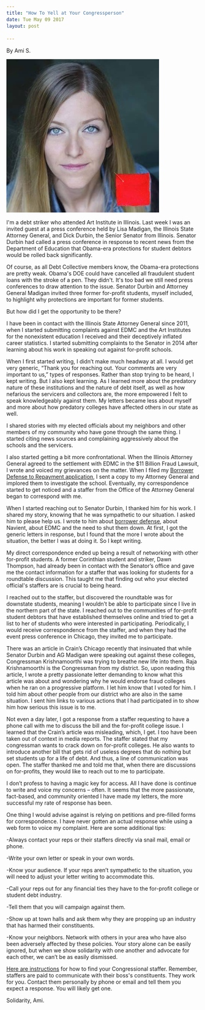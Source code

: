 ```yaml
---
title: "How To Yell at Your Congressperson"
date: Tue May 09 2017
layout: post

---
```


By Ami S. 

![alt](/assets/images/2017/05/AMI_S.jpg)

I'm a debt striker who attended Art Institute in Illinois. Last week I was an invited guest at a press conference held by Lisa Madigan, the Illinois State Attorney General, and Dick Durbin, the Senior Senator from Illinois. Senator Durbin had called a press conference in response to recent news from the Department of Education that Obama-era protections for student debtors would be rolled back significantly. 

Of course, as all Debt Collective members know, the Obama-era protections are pretty weak. Obama's DOE could have cancelled all fraudulent student loans with the stroke of a pen. They didn't. It's too bad we still need press conferences to draw attention to the issue. Senator Durbin and Attorney General Madigan invited three former for-profit students, myself included, to highlight why protections are important for former students. 

But how did I get the opportunity to be there? 

I have been in contact with the Illinois State Attorney General since 2011, when I started submitting complaints against EDMC and the Art Institutes for the nonexistent education I received and their deceptively inflated career statistics. I started submitting complaints to the Senator in 2014 after learning about his work in speaking out against for-profit schools. 

When I first started writing, I didn’t make much headway at all. I would get very generic, “Thank you for reaching out. Your comments are very important to us,” types of responses. Rather than stop trying to be heard, I kept writing. But I also kept learning. As I learned more about the predatory nature of these institutions and the nature of debt itself, as well as how nefarious the servicers and collectors are, the more empowered I felt to speak knowledgeably against them. My letters became less about myself and more about how predatory colleges have affected others in our state as well. 

I shared stories with my elected officials about my neighbors and other members of my community who have gone through the same thing. I started citing news sources and complaining aggressively about the schools and the servicers.

I also started getting a bit more confrontational. When the Illinois Attorney General agreed to the settlement with EDMC in the $11 Billion Fraud Lawsuit, I wrote and voiced my grievances on the matter. When I filed my [Borrower Defense to Repayment application](http://studentaid.ed.gov/sa/repay-loans/forgiveness-cancellation/borrower-defense), I sent a copy to my Attorney General and implored them to investigate the school. Eventually, my correspondence started to get noticed and a staffer from the Office of the Attorney General began to correspond with me. 

When I started reaching out to Senator Durbin, I thanked him for his work. I shared my story, knowing that he was sympathetic to our situation. I asked him to please help us. I wrote to him about [borrower defense](http://https://studentaid.ed.gov/sa/repay-loans/forgiveness-cancellation/borrower-defense), about Navient, about EDMC and the need to shut them down. At first, I got the generic letters in response, but I found that the more I wrote about the situation, the better I was at doing it. So I kept writing. 

My direct correspondence ended up being a result of networking with other for-profit students. A former Corinthian student and striker, Dawn Thompson, had already been in contact with the Senator’s office and gave me the contact information for a staffer that was looking for students for a roundtable discussion. This taught me that finding out who your elected official's staffers are is crucial to being heard. 

I reached out to the staffer, but discovered the roundtable was for downstate students, meaning I wouldn’t be able to participate since I live in the northern part of the state. I reached out to the communities of for-profit student debtors that have established themselves online and tried to get a list to her of students who were interested in participating. Periodically, I would receive correspondence from the staffer, and when they had the event press conference in Chicago, they invited me to participate.

There was an article in Crain’s Chicago recently that insinuated that while Senator Durbin and AG Madigan were speaking out against these colleges, Congressman Krishnamoorthi was trying to breathe new life into them. Raja Krishnamoorthi is the Congressman from my district. So, upon reading this article, I wrote a pretty passionate letter demanding to know what this article was about and wondering why he would endorse fraud colleges when he ran on a progressive platform. I let him know that I voted for him. I told him about other people from our district who are also in the same situation. I sent him links to various actions that I had participated in to show him how serious this issue is to me. 

Not even a day later, I got a response from a staffer requesting to have a phone call with me to discuss the bill and the for-profit college issue. I learned that the Crain’s article was misleading, which, I get. I too have been taken out of context in media reports. The staffer stated that my congressman wants to crack down on for-profit colleges. He also wants to introduce another bill that gets rid of useless degrees that do nothing but set students up for a life of debt. And thus, a line of communication was open. The staffer thanked me and told me that, when there are discussions on for-profits, they would like to reach out to me to participate. 

I don’t profess to having a magic key for access. All I have done is continue to write and voice my concerns – often. It seems that the more passionate, fact-based, and community oriented I have made my letters, the more successful my rate of response has been. 

One thing I would advise against is relying on petitions and pre-filled forms for correspondence. I have never gotten an actual response while using a web form to voice my complaint. Here are some additional tips:

-Always contact your reps or their staffers directly via snail mail, email or phone. 

-Write your own letter or speak in your own words. 

-Know your audience. If your reps aren’t sympathetic to the situation, you will need to adjust your letter writing to accommodate this. 

-Call your reps out for any financial ties they have to the for-profit college or student debt industry. 

-Tell them that you will campaign against them. 

-Show up at town halls and ask them why they are propping up an industry that has harmed their constituents. 

-Know your neighbors. Network with others in your area who have also been adversely affected by these policies. Your story alone can be easily ignored, but when we show solidarity with one another and advocate for each other, we can’t be as easily dismissed.  

[Here are instructions](http://www.apha.org/~/media/files/pdf/advocacy/how_to_contact_congressional_staffer.ashx) for how to find your Congressional staffer. Remember, staffers are paid to communicate with their boss's constituents. They work for you. Contact them personally by phone or email and tell them you expect a response. You will likely get one. 

Solidarity, Ami. 

